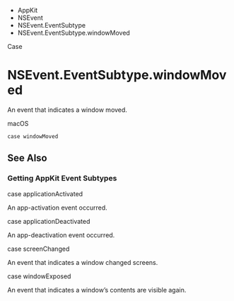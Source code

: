 

- AppKit
- NSEvent
- NSEvent.EventSubtype
-  NSEvent.EventSubtype.windowMoved 

Case

# NSEvent.EventSubtype.windowMoved

An event that indicates a window moved.

macOS

``` source
case windowMoved
```

## See Also

### Getting AppKit Event Subtypes

case applicationActivated

An app-activation event occurred.

case applicationDeactivated

An app-deactivation event occurred.

case screenChanged

An event that indicates a window changed screens.

case windowExposed

An event that indicates a window’s contents are visible again.

